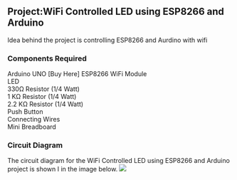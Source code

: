
## Project:WiFi Controlled LED using ESP8266 and Arduino
Idea behind the project is controlling ESP8266 and Aurdino with wifi

### Components Required
Arduino UNO  [Buy Here]
ESP8266 WiFi Module  
LED  
330Ω Resistor (1/4 Watt)  
1 KΩ Resistor (1/4 Watt)  
2.2 KΩ Resistor (1/4 Watt)  
Push Button  
Connecting Wires  
Mini Breadboard  

### Circuit Diagram
The circuit diagram for the WiFi Controlled LED using ESP8266 and Arduino project is shown I in the image below.
![](https://www.electronicshub.org/wp-content/uploads/2018/03/WiFi-Controlled-LED-using-ESP8266-and-Arduino-Image-1.jpg)


